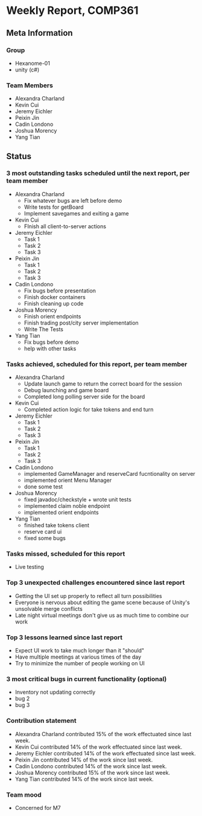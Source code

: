 # Weekly Report, COMP361

## Meta Information

### Group

 * Hexanome-01
 * unity (c#)

### Team Members

 * Alexandra Charland
 * Kevin Cui
 * Jeremy Eichler
 * Peixin Jin
 * Cadin Londono
 * Joshua Morency
 * Yang Tian

## Status

### 3 most outstanding tasks scheduled until the next report, per team member

 * Alexandra Charland
   * Fix whatever bugs are left before demo
   * Write tests for getBoard
   * Implement savegames and exiting a game
 * Kevin Cui
   * FInish all client-to-server actions
 * Jeremy Eichler
   * Task 1
   * Task 2
   * Task 3
 * Peixin Jin
   * Task 1
   * Task 2
   * Task 3
 * Cadin Londono
   * Fix bugs before presentation
   * Finish docker containers
   * Finish cleaning up code
 * Joshua Morency
   * Finish orient endpoints
   * Finish trading post/city server implementation
   * Write The Tests
 * Yang Tian
   * Fix bugs before demo
   * help with other tasks

### Tasks achieved, scheduled for this report, per team member

 * Alexandra Charland
   * Update launch game to return the correct board for the session
   * Debug launching and game board
   * Completed long polling server side for the board
 * Kevin Cui
   * Completed action logic for take tokens and end turn
 * Jeremy Eichler
   * Task 1
   * Task 2
   * Task 3
 * Peixin Jin
   * Task 1
   * Task 2
   * Task 3
 * Cadin Londono
   * implemented GameManager and reserveCard fucntionality on server
   * implemented orient Menu Manager
   * done some test 
 * Joshua Morency
   * fixed javadoc/checkstyle + wrote unit tests
   * implemented claim noble endpoint
   * implemented orient endpoints
 * Yang Tian
   * finished take tokens client
   * reserve card ui
   * fixed some bugs

### Tasks missed, scheduled for this report

 * Live testing

### Top 3 unexpected challenges encountered since last report

 * Getting the UI set up properly to reflect all turn possibilities
 * Everyone is nervous about editing the game scene because of Unity's unsolvable merge conflicts
 * Late night virtual meetings don't give us as much time to combine our work

### Top 3 lessons learned since last report

 * Expect UI work to take much longer than it "should"
 * Have multiple meetings at various times of the day
 * Try to minimize the number of people working on UI

### 3 most critical bugs in current functionality (optional)

 * Inventory not updating correctly
 * bug 2
 * bug 3

### Contribution statement

 * Alexandra Charland contributed 15% of the work effectuated since last week.
 * Kevin Cui contributed 14% of the work effectuated since last week.
 * Jeremy Eichler contributed 14% of the work effectuated since last week.
 * Peixin Jin contributed 14% of the work since last week.
 * Cadin Londono contributed 14% of the work since last week.
 * Joshua Morency contributed 15% of the work since last week.
 * Yang Tian contributed 14% of the work since last week.

### Team mood

 * Concerned for M7
